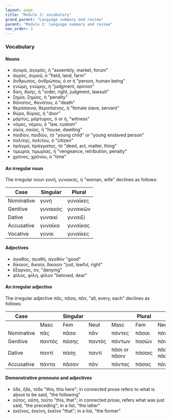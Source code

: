 ```yaml
---
layout: page
title: "Module 2: vocabulary"
grand_parent: "Language summary and review"
parent: "Module 2: language summary and review"
nav_order: 3
---
```




### Vocabulary


#### Nouns


- ἀγορά, ἀγορᾶς, ἡ "assembly, market, forum"
- ἀγρός, ἀγροῦ, ὁ "field, land, farm"
- ἄνθρωπος, ἀνθρώπου, ὁ or ἡ "person, human being"
- γνώμη, γνώμης, ἡ "judgment, opinion"
- δίκη, δίκης, ἡ "order, right, judgment, lawsuit"
- ζημία, ζημίας, ἡ "penalty"
- θάνατος, θανάτου, ὁ "death"
- θεράπαινα, θεραπαίνης, ἡ "female slave, servant"
- θύρα, θύρας, ἡ "door"
- μάρτυς, μάρτυρος, ὁ or ἡ,  "witness"
- νόμος, νόμου, ὁ "law, custom"
- οἰκία, οἰκίας, ἡ "house, dwelling"
- παιδίον, παιδίου, τό "young child" or "young enslaved person"
- πολίτης, πολίτου, ὁ "citizen"
- πρᾶγμα, πράγματος, τό "deed, act, matter, thing"
- τιμωρία, τιμωρίας, ἡ "vengeance, retribution, penalty"
- χρόνος, χρόνου, ὁ "time"



#### An irregular noun

The irregular noun γυνή, γυναικός, ἡ "woman, wife" declines as follows:


| Case  | Singular | Plural |
| --- | --- | --- |
| Nominative  | γυνή | γυναῖκες |
| Genitive  | γυναικός   | γυναικῶν |
| Dative  | γυναικί | γυναιξί |
| Accusative  | γυναῖκα | γυναῖκας |
| Vocative   | γύναι | γυναῖκες |


#### Adjectives 

- ἀγαθός, ἀγαθή, ἀγαθόν "good"
- δίκαιος, δικαία, δίκαιον "just, lawful, right"
- ἔξαρνος, ον, "denying"
- φίλος, φίλη, φίλον "beloved, dear"


#### An irregular adjective 

The irregular adjective πᾶς, πᾶσα, πᾶν, "all, every, each" declines as follows:

| Case  |    | Singular|    |     | Plural  |     |
| --- | --- | --- | --- | --- | --- | --- |
|    | Masc | Fem | Neut | Masc | Fem | Neut |
| Nominative | πᾶς  | πᾶσα  | πᾶν | πάντες  | πᾶσαι   | πάντα   |
| Genitive | παντός  | πάσης   | παντός  | πάντων   | πασῶν  | πάντων  |
| Dative | παντί  | πάσῃ | παντί | πᾶσι or πᾶσιν | πάσαις  | πᾶσι or πᾶσιν |
| Accusative | πάντα | πᾶσαν | πᾶν  | πάντας   | πάσας   | πάντα   |

#### Demonstrative pronouns and adjectives

- ὅδε, ἥδε, τόδε "this, this here"; in connected prose refers to what is about to be said, "the following"
- οὗτος, αὕτη, τοῦτο "this, that"; in connected prose, refers what was just said, "the preceding"; in a list, "the latter"
- ἐκεῖνος, ἐκείνη, ἐκεῖνο "that"; in a list, "the former"
